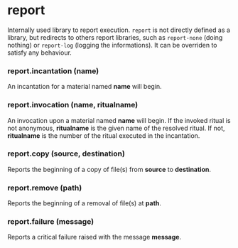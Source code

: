 # report

Internally used library to report execution.
`report` is not directly defined as a library, but redirects to
others report libraries, such as `report-none` (doing nothing) or `report-log` (logging the informations).
It can be overriden to satisfy any behaviour.

### report.incantation (name)

An incantation for a material named **name** will begin.

### report.invocation (name, ritualname)

An invocation upon a material named **name** will begin.
If the invoked ritual is not anonymous, **ritualname** is the given name of the resolved ritual.
If not, **ritualname** is the number of the ritual executed in the incantation.

### report.copy (source, destination)

Reports the beginning of a copy of file(s) from **source** to **destination**.

### report.remove (path)

Reports the beginning of a removal of file(s) at **path**.

### report.failure (message)

Reports a critical failure raised with the message **message**.

